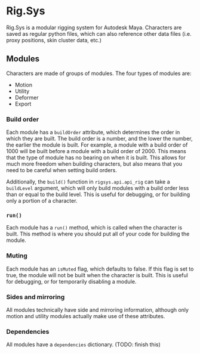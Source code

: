 # Rig.Sys

Rig.Sys is a modular rigging system for Autodesk Maya. Characters are saved as regular python files, which can also reference other data files (i.e. proxy positions, skin cluster data, etc.)

## Modules

Characters are made of groups of modules. The four types of modules are:

- Motion
- Utility
- Deformer
- Export

### Build order

Each module has a `buildOrder` attribute, which determines the order in which they are built. The build order is a number, and the lower the number, the earlier the module is built. For example, a module with a build order of 1000 will be built before a module with a build order of 2000. This means that the type of module has no bearing on when it is built. This allows for much more freedom when building characters, but also means that you need to be careful when setting build orders.

Additionally, the `build()` function in `rigsys.api.api_rig` can take a `buildLevel` argument, which will only build modules with a build order less than or equal to the build level. This is useful for debugging, or for building only a portion of a character.

### `run()`

Each module has a `run()` method, which is called when the character is built. This method is where you should put all of your code for building the module.

### Muting

Each module has an `isMuted` flag, which defaults to false. If this flag is set to true, the module will not be built when the character is built. This is useful for debugging, or for temporarily disabling a module.

### Sides and mirroring

All modules technically have side and mirroring information, although only motion and utility modules actually make use of these attributes.

### Dependencies

All modules have a `dependencies` dictionary. (TODO: finish this)
